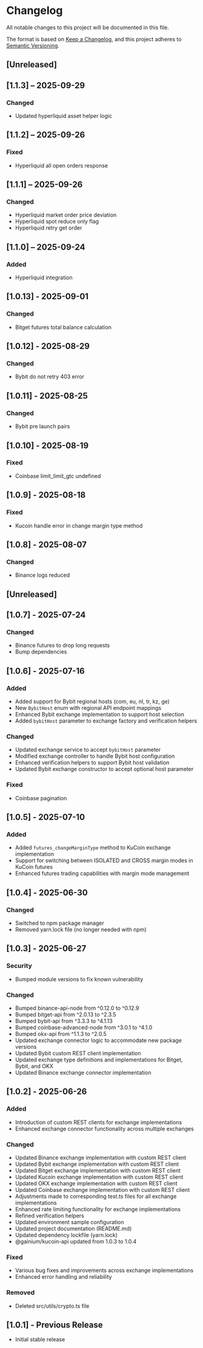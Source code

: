 # Changelog

All notable changes to this project will be documented in this file.

The format is based on [Keep a Changelog](https://keepachangelog.com/en/1.0.0/),
and this project adheres to [Semantic Versioning](https://semver.org/spec/v2.0.0.html).

## [Unreleased]

## [1.1.3] – 2025-09-29

### Changed
- Updated hyperliquid asset helper logic

## [1.1.2] – 2025-09-26

### Fixed
- Hyperliquid all open orders response

## [1.1.1] – 2025-09-26

### Changed
- Hyperliquid market order price deviation
- Hyperliquid spot reduce only flag
- Hyperliquid retry get order

## [1.1.0] – 2025-09-24

### Added
- Hyperliquid integration

## [1.0.13] - 2025-09-01

### Changed
- Bitget futures total balance calculation

## [1.0.12] - 2025-08-29

### Changed
- Bybit do not retry 403 error
  
## [1.0.11] - 2025-08-25

### Changed
- Bybit pre launch pairs

## [1.0.10] - 2025-08-19

### Fixed
- Coinbase limit_limit_gtc undefined

## [1.0.9] - 2025-08-18

### Fixed
- Kucoin handle error in change margin type method

## [1.0.8] - 2025-08-07

### Changed
- Binance logs reduced

## [Unreleased]

## [1.0.7] - 2025-07-24

### Changed
- Binance futures to drop long requests
- Bump dependencies

## [1.0.6] - 2025-07-16

### Added
- Added support for Bybit regional hosts (com, eu, nl, tr, kz, ge)
- New `BybitHost` enum with regional API endpoint mappings
- Enhanced Bybit exchange implementation to support host selection
- Added `bybitHost` parameter to exchange factory and verification helpers

### Changed
- Updated exchange service to accept `bybitHost` parameter
- Modified exchange controller to handle Bybit host configuration
- Enhanced verification helpers to support Bybit host validation
- Updated Bybit exchange constructor to accept optional host parameter

### Fixed
- Coinbase pagination

## [1.0.5] - 2025-07-10

### Added

- Added `futures_changeMarginType` method to KuCoin exchange implementation
- Support for switching between ISOLATED and CROSS margin modes in KuCoin futures
- Enhanced futures trading capabilities with margin mode management

## [1.0.4] - 2025-06-30

### Changed

- Switched to npm package manager
- Removed yarn.lock file (no longer needed with npm)

## [1.0.3] - 2025-06-27

### Security
- Bumped module versions to fix known vulnerability

### Changed
- Bumped binance-api-node from ^0.12.0 to ^0.12.9
- Bumped bitget-api from ^2.0.13 to ^2.3.5
- Bumped bybit-api from ^3.3.3 to ^4.1.13
- Bumped coinbase-advanced-node from ^3.0.1 to ^4.1.0
- Bumped okx-api from ^1.1.3 to ^2.0.5
- Updated exchange connector logic to accommodate new package versions
- Updated Bybit custom REST client implementation
- Updated exchange type definitions and implementations for Bitget, Bybit, and OKX
- Updated Binance exchange connector implementation

## [1.0.2] - 2025-06-26

### Added
- Introduction of custom REST clients for exchange implementations
- Enhanced exchange connector functionality across multiple exchanges

### Changed
- Updated Binance exchange implementation with custom REST client
- Updated Bybit exchange implementation with custom REST client
- Updated Bitget exchange implementation with custom REST client
- Updated Kucoin exchange implementation with custom REST client
- Updated OKX exchange implementation with custom REST client
- Updated Coinbase exchange implementation with custom REST client
- Adjustments made to corresponding test.ts files for all exchange implementations
- Enhanced rate limiting functionality for exchange implementations
- Refined verification helpers
- Updated environment sample configuration
- Updated project documentation (README.md)
- Updated dependency lockfile (yarn.lock)
- @gainium/kucoin-api updated from 1.0.3 to 1.0.4

### Fixed
- Various bug fixes and improvements across exchange implementations
- Enhanced error handling and reliability

### Removed
- Deleted src/utils/crypto.ts file

## [1.0.1] - Previous Release
- Initial stable release
